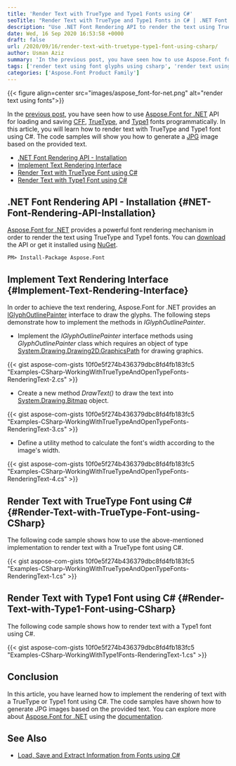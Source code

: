 ```yaml
---
title: 'Render Text with TrueType and Type1 Fonts using C#'
seoTitle: "Render Text with TrueType and Type1 Fonts in C# | .NET Font Rendering"
description: "Use .NET Font Rendering API to render the text using TrueType TTF or Type1 fonts glyphs using C# or VB.NET within your .NET applications."
date: Wed, 16 Sep 2020 16:53:58 +0000
draft: false
url: /2020/09/16/render-text-with-truetype-type1-font-using-csharp/
author: Usman Aziz
summary: 'In the previous post, you have seen how to use Aspose.Font for .NET API for loading and saving CFF, TrueType, and Type1 fonts programmatically. In this article, you will learn how to render text using the TrueType, and Type1 font glyphs using C#. The code samples will show you how to how to generate a JPG image having text rendered on it.'
tags: ['render text using font glyphs using csharp', 'render text using truetype font in csharp', 'render text using type1 font using csharp']
categories: ['Aspose.Font Product Family']
---
```




{{< figure align=center src="images/aspose_font-for-net.png" alt="render text using fonts">}}


In the [previous post][1], you have seen how to use [Aspose.Font for .NET][2] API for loading and saving [CFF][3], [TrueType][4], and [Type1][5] fonts programmatically. In this article, you will learn how to render text with TrueType and Type1 font using C#. The code samples will show you how to generate a [JPG][6] image based on the provided text.

*   [.NET Font Rendering API - Installation][7]
*   [Implement Text Rendering Interface][8]
*   [Render Text with TrueType Font using C#][9]
*   [Render Text with Type1 Font using C#][10]

## .NET Font Rendering API - Installation {#NET-Font-Rendering-API-Installation}

[Aspose.Font for .NET][11] provides a powerful font rendering mechanism in order to render the text using TrueType and Type1 fonts. You can [download][12] the API or get it installed using [NuGet][13].

```
PM> Install-Package Aspose.Font
```

## Implement Text Rendering Interface {#Implement-Text-Rendering-Interface}

In order to achieve the text rendering, Aspose.Font for .NET provides an [IGlyphOutlinePainter][14] interface to draw the glyphs. The following steps demonstrate how to implement the methods in _IGlyphOutlinePainter_.

*   Implement the _IGlyphOutlinePainter_ interface methods using _GlyphOutlinePainter_ class which requires an object of type [System.Drawing.Drawing2D.GraphicsPath][15] for drawing graphics.

{{< gist aspose-com-gists 10f0e5f274b436379dbc8fd4fb183fc5 "Examples-CSharp-WorkingWithTrueTypeAndOpenTypeFonts-RenderingText-2.cs" >}}

*   Create a new method _DrawText()_ to draw the text into [System.Drawing.Bitmap][16] object.

{{< gist aspose-com-gists 10f0e5f274b436379dbc8fd4fb183fc5 "Examples-CSharp-WorkingWithTrueTypeAndOpenTypeFonts-RenderingText-3.cs" >}}

*   Define a utility method to calculate the font's width according to the image's width.

{{< gist aspose-com-gists 10f0e5f274b436379dbc8fd4fb183fc5 "Examples-CSharp-WorkingWithTrueTypeAndOpenTypeFonts-RenderingText-4.cs" >}}

## Render Text with TrueType Font using C# {#Render-Text-with-TrueType-Font-using-CSharp}

The following code sample shows how to use the above-mentioned implementation to render text with a TrueType font using C#.

{{< gist aspose-com-gists 10f0e5f274b436379dbc8fd4fb183fc5 "Examples-CSharp-WorkingWithTrueTypeAndOpenTypeFonts-RenderingText-1.cs" >}}

## Render Text with Type1 Font using C# {#Render-Text-with-Type1-Font-using-CSharp}

The following code sample shows how to render text with a Type1 font using C#.

{{< gist aspose-com-gists 10f0e5f274b436379dbc8fd4fb183fc5 "Examples-CSharp-WorkingWithType1Fonts-RenderingText-1.cs" >}}

## Conclusion

In this article, you have learned how to implement the rendering of text with a TrueType or Type1 font using C#. The code samples have shown how to generate JPG images based on the provided text. You can explore more about [Aspose.Font for .NET][17] using the [documentation][18].

## See Also

*   [Load, Save and Extract Information from Fonts using C#][19]




[1]: https://blog.aspose.com/2020/09/14/load-save-extract-information-from-fonts-using-csharp/
[2]: https://products.aspose.com/font/net
[3]: https://docs.fileformat.com/font/cff/
[4]: https://docs.fileformat.com/font/ttf/
[5]: https://docs.fileformat.com/font/type1/
[6]: https://docs.fileformat.com/image/jpeg/
[7]: #NET-Font-Rendering-API-Installation
[8]: #Implement-Text-Rendering-Interface
[9]: #Render-Text-with-TrueType-Font-using-CSharp
[10]: #Render-Text-with-Type1-Font-using-CSharp
[11]: https://products.aspose.com/font/net
[12]: https://downloads.aspose.com/font/net
[13]: https://www.nuget.org/packages/Aspose.Font
[14]: https://apireference.aspose.com/font/net/aspose.font.rendering/iglyphoutlinepainter
[15]: https://docs.microsoft.com/en-us/dotnet/api/system.drawing.drawing2d.graphicspath?view=dotnet-plat-ext-3.1
[16]: https://docs.microsoft.com/en-us/dotnet/api/system.drawing.bitmap?view=dotnet-plat-ext-3.1
[17]: https://products.aspose.com/font/net
[18]: https://docs.aspose.com/font/net/getting-started/
[19]: https://blog.aspose.com/2020/09/14/load-save-extract-information-from-fonts-using-csharp/





